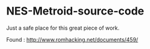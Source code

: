 # NES-Metroid-source-code

Just a safe place for this great piece of work. 

Found : http://www.romhacking.net/documents/459/
